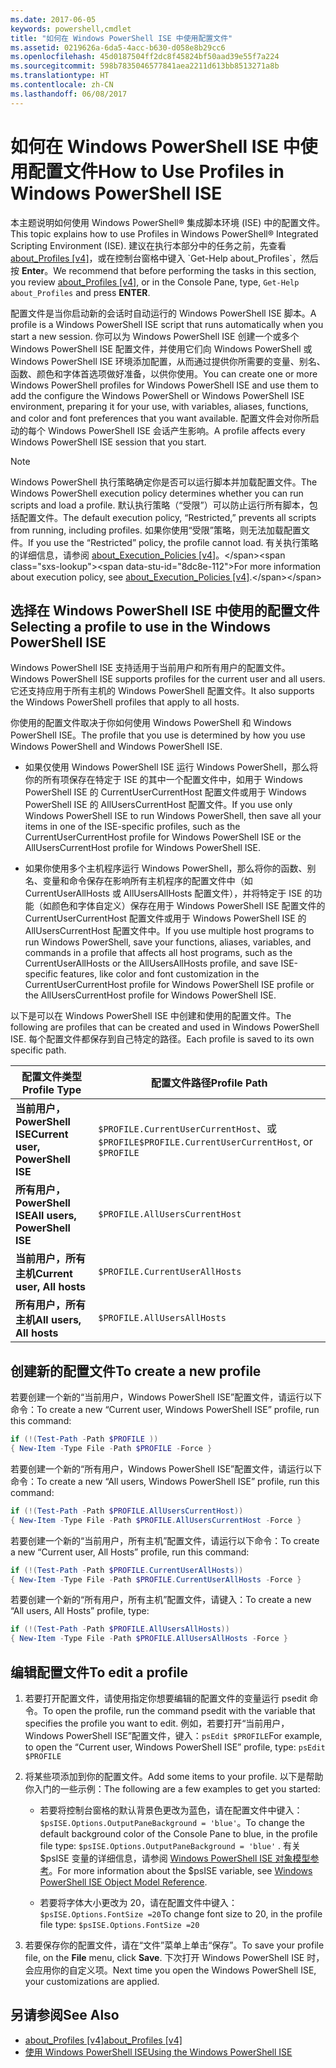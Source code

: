 ```yaml
---
ms.date: 2017-06-05
keywords: powershell,cmdlet
title: "如何在 Windows PowerShell ISE 中使用配置文件"
ms.assetid: 0219626a-6da5-4acc-b630-d058e8b29cc6
ms.openlocfilehash: 45d0187504ff2dc8f45824bf50aad39e55f7a224
ms.sourcegitcommit: 598b7835046577841aea2211d613bb8513271a8b
ms.translationtype: HT
ms.contentlocale: zh-CN
ms.lasthandoff: 06/08/2017
---
```

# <a name="how-to-use-profiles-in-windows-powershell-ise"></a><span data-ttu-id="8dc8e-103">如何在 Windows PowerShell ISE 中使用配置文件</span><span class="sxs-lookup"><span data-stu-id="8dc8e-103">How to Use Profiles in Windows PowerShell ISE</span></span>
<span data-ttu-id="8dc8e-104">本主题说明如何使用 Windows PowerShell® 集成脚本环境 (ISE) 中的配置文件。</span><span class="sxs-lookup"><span data-stu-id="8dc8e-104">This topic explains how to use Profiles in Windows PowerShell® Integrated Scripting Environment (ISE).</span></span> <span data-ttu-id="8dc8e-105">建议在执行本部分中的任务之前，先查看 [about_Profiles [v4]](https://technet.microsoft.com/library/e1d9e30a-70cc-4f36-949f-fc7cd96b4054(v=wps.630))，或在控制台窗格中键入 `Get-Help about_Profiles`，然后按 **Enter**。</span><span class="sxs-lookup"><span data-stu-id="8dc8e-105">We recommend that before performing the tasks in this section, you review [about_Profiles [v4]](https://technet.microsoft.com/library/e1d9e30a-70cc-4f36-949f-fc7cd96b4054(v=wps.630)), or in the Console Pane, type, `Get-Help about_Profiles` and press **ENTER**.</span></span>

<span data-ttu-id="8dc8e-106">配置文件是当你启动新的会话时自动运行的 Windows PowerShell ISE 脚本。</span><span class="sxs-lookup"><span data-stu-id="8dc8e-106">A profile is a Windows PowerShell ISE script that runs automatically when you start a new session.</span></span>  <span data-ttu-id="8dc8e-107">你可以为 Windows PowerShell ISE 创建一个或多个 Windows PowerShell ISE 配置文件，并使用它们向 Windows PowerShell 或 Windows PowerShell ISE 环境添加配置，从而通过提供你所需要的变量、别名、函数、颜色和字体首选项做好准备，以供你使用。</span><span class="sxs-lookup"><span data-stu-id="8dc8e-107">You can create one or more Windows PowerShell profiles for Windows PowerShell ISE and use them to add the configure the Windows PowerShell or Windows PowerShell ISE environment, preparing it for your use, with variables, aliases, functions, and color and font preferences that you want available.</span></span> <span data-ttu-id="8dc8e-108">配置文件会对你所启动的每个 Windows PowerShell ISE 会话产生影响。</span><span class="sxs-lookup"><span data-stu-id="8dc8e-108">A profile affects every Windows PowerShell ISE session that you start.</span></span>

> [!NOTE]
> <span data-ttu-id="8dc8e-109">Windows PowerShell 执行策略确定你是否可以运行脚本并加载配置文件。</span><span class="sxs-lookup"><span data-stu-id="8dc8e-109">The Windows PowerShell execution policy determines whether you can run scripts and load a profile.</span></span> <span data-ttu-id="8dc8e-110">默认执行策略（“受限”）可以防止运行所有脚本，包括配置文件。</span><span class="sxs-lookup"><span data-stu-id="8dc8e-110">The default execution policy, “Restricted,” prevents all scripts from running, including profiles.</span></span> <span data-ttu-id="8dc8e-111">如果你使用“受限”策略，则无法加载配置文件。</span><span class="sxs-lookup"><span data-stu-id="8dc8e-111">If you use the “Restricted” policy, the profile cannot load.</span></span> <span data-ttu-id="8dc8e-112">有关执行策略的详细信息，请参阅 [about_Execution_Policies [v4]](https://technet.microsoft.com/library/347708dc-1515-4d74-978b-8334603472e6(v=wps.630))。</span><span class="sxs-lookup"><span data-stu-id="8dc8e-112">For more information about execution policy, see [about_Execution_Policies [v4]](https://technet.microsoft.com/library/347708dc-1515-4d74-978b-8334603472e6(v=wps.630)).</span></span>

## <a name="selecting-a-profile-to-use-in-the-windows-powershell-ise"></a><span data-ttu-id="8dc8e-113">选择在 Windows PowerShell ISE 中使用的配置文件</span><span class="sxs-lookup"><span data-stu-id="8dc8e-113">Selecting a profile to use in the Windows PowerShell ISE</span></span>
<span data-ttu-id="8dc8e-114">Windows PowerShell ISE 支持适用于当前用户和所有用户的配置文件。</span><span class="sxs-lookup"><span data-stu-id="8dc8e-114">Windows PowerShell ISE supports profiles for the current user and all users.</span></span> <span data-ttu-id="8dc8e-115">它还支持应用于所有主机的 Windows PowerShell 配置文件。</span><span class="sxs-lookup"><span data-stu-id="8dc8e-115">It also supports the Windows PowerShell profiles that apply to all hosts.</span></span>

<span data-ttu-id="8dc8e-116">你使用的配置文件取决于你如何使用 Windows PowerShell 和 Windows PowerShell ISE。</span><span class="sxs-lookup"><span data-stu-id="8dc8e-116">The profile that you use is determined by how you use Windows PowerShell and Windows PowerShell ISE.</span></span>

-   <span data-ttu-id="8dc8e-117">如果仅使用 Windows PowerShell ISE 运行 Windows PowerShell，那么将你的所有项保存在特定于 ISE 的其中一个配置文件中，如用于 Windows PowerShell ISE 的 CurrentUserCurrentHost 配置文件或用于 Windows PowerShell ISE 的 AllUsersCurrentHost 配置文件。</span><span class="sxs-lookup"><span data-stu-id="8dc8e-117">If you use only Windows PowerShell ISE to run Windows PowerShell, then save all your items in one of the ISE-specific profiles, such as the CurrentUserCurrentHost profile for Windows PowerShell ISE or the AllUsersCurrentHost profile for Windows PowerShell ISE.</span></span>

-   <span data-ttu-id="8dc8e-118">如果你使用多个主机程序运行 Windows PowerShell，那么将你的函数、别名、变量和命令保存在影响所有主机程序的配置文件中（如 CurrentUserAllHosts 或 AllUsersAllHosts 配置文件），并将特定于 ISE 的功能（如颜色和字体自定义）保存在用于 Windows PowerShell ISE 配置文件的 CurrentUserCurrentHost 配置文件或用于 Windows PowerShell ISE 的 AllUsersCurrentHost 配置文件中。</span><span class="sxs-lookup"><span data-stu-id="8dc8e-118">If you use multiple host programs to run Windows PowerShell, save your functions, aliases, variables, and commands in a profile that affects all host programs, such as the CurrentUserAllHosts or the AllUsersAllHosts profile, and save ISE-specific features, like color and font customization in the CurrentUserCurrentHost profile for Windows PowerShell ISE profile or the AllUsersCurrentHost profile for Windows PowerShell ISE.</span></span>

<span data-ttu-id="8dc8e-119">以下是可以在 Windows PowerShell ISE 中创建和使用的配置文件。</span><span class="sxs-lookup"><span data-stu-id="8dc8e-119">The following are profiles that can be created and used in Windows PowerShell ISE.</span></span> <span data-ttu-id="8dc8e-120">每个配置文件都保存到自己特定的路径。</span><span class="sxs-lookup"><span data-stu-id="8dc8e-120">Each profile is saved to its own specific path.</span></span>

| <span data-ttu-id="8dc8e-121">配置文件类型</span><span class="sxs-lookup"><span data-stu-id="8dc8e-121">Profile Type</span></span> | <span data-ttu-id="8dc8e-122">配置文件路径</span><span class="sxs-lookup"><span data-stu-id="8dc8e-122">Profile Path</span></span> |
| --- | --- |
| <span data-ttu-id="8dc8e-123">**当前用户，PowerShell ISE**</span><span class="sxs-lookup"><span data-stu-id="8dc8e-123">**Current user, PowerShell ISE**</span></span>| <span data-ttu-id="8dc8e-124">`$PROFILE.CurrentUserCurrentHost`、或 `$PROFILE`</span><span class="sxs-lookup"><span data-stu-id="8dc8e-124">`$PROFILE.CurrentUserCurrentHost`, or `$PROFILE`</span></span> |
| <span data-ttu-id="8dc8e-125">**所有用户，PowerShell ISE**</span><span class="sxs-lookup"><span data-stu-id="8dc8e-125">**All users, PowerShell ISE**</span></span>| `$PROFILE.AllUsersCurrentHost` |
| <span data-ttu-id="8dc8e-126">**当前用户，所有主机**</span><span class="sxs-lookup"><span data-stu-id="8dc8e-126">**Current user, All hosts**</span></span>| `$PROFILE.CurrentUserAllHosts` |
| <span data-ttu-id="8dc8e-127">**所有用户，所有主机**</span><span class="sxs-lookup"><span data-stu-id="8dc8e-127">**All users, All hosts**</span></span> | `$PROFILE.AllUsersAllHosts` |

## <a name="to-create-a-new-profile"></a><span data-ttu-id="8dc8e-128">创建新的配置文件</span><span class="sxs-lookup"><span data-stu-id="8dc8e-128">To create a new profile</span></span>
<span data-ttu-id="8dc8e-129">若要创建一个新的“当前用户，Windows PowerShell ISE”配置文件，请运行以下命令：</span><span class="sxs-lookup"><span data-stu-id="8dc8e-129">To create a new “Current user, Windows PowerShell ISE” profile, run this command:</span></span>

```PowerShell
if (!(Test-Path -Path $PROFILE )) 
{ New-Item -Type File -Path $PROFILE -Force }
```

<span data-ttu-id="8dc8e-130">若要创建一个新的“所有用户，Windows PowerShell ISE”配置文件，请运行以下命令：</span><span class="sxs-lookup"><span data-stu-id="8dc8e-130">To create a new “All users, Windows PowerShell ISE” profile, run this command:</span></span>

```PowerShell
if (!(Test-Path -Path $PROFILE.AllUsersCurrentHost)) 
{ New-Item -Type File -Path $PROFILE.AllUsersCurrentHost -Force }
```

<span data-ttu-id="8dc8e-131">若要创建一个新的“当前用户，所有主机”配置文件，请运行以下命令：</span><span class="sxs-lookup"><span data-stu-id="8dc8e-131">To create a new “Current user, All Hosts” profile, run this command:</span></span>

```PowerShell
if (!(Test-Path -Path $PROFILE.CurrentUserAllHosts)) 
{ New-Item -Type File -Path $PROFILE.CurrentUserAllHosts -Force }
```

<span data-ttu-id="8dc8e-132">若要创建一个新的“所有用户，所有主机”配置文件，请键入：</span><span class="sxs-lookup"><span data-stu-id="8dc8e-132">To create a new “All users, All Hosts” profile, type:</span></span>

```PowerShell
if (!(Test-Path -Path $PROFILE.AllUsersAllHosts)) 
{ New-Item -Type File -Path $PROFILE.AllUsersAllHosts -Force }
```

## <a name="to-edit-a-profile"></a><span data-ttu-id="8dc8e-133">编辑配置文件</span><span class="sxs-lookup"><span data-stu-id="8dc8e-133">To edit a profile</span></span>

1.  <span data-ttu-id="8dc8e-134">若要打开配置文件，请使用指定你想要编辑的配置文件的变量运行 psedit 命令。</span><span class="sxs-lookup"><span data-stu-id="8dc8e-134">To open the profile, run the command psedit with the variable that specifies the profile you want to edit.</span></span> <span data-ttu-id="8dc8e-135">例如，若要打开“当前用户，Windows PowerShell ISE”配置文件，键入：`psEdit $PROFILE`</span><span class="sxs-lookup"><span data-stu-id="8dc8e-135">For example, to open the “Current user, Windows PowerShell ISE” profile, type: `psEdit $PROFILE`</span></span>

2.  <span data-ttu-id="8dc8e-136">将某些项添加到你的配置文件。</span><span class="sxs-lookup"><span data-stu-id="8dc8e-136">Add some items to your profile.</span></span> <span data-ttu-id="8dc8e-137">以下是帮助你入门的一些示例：</span><span class="sxs-lookup"><span data-stu-id="8dc8e-137">The following are a few examples to get you started:</span></span>

    -   <span data-ttu-id="8dc8e-138">若要将控制台窗格的默认背景色更改为蓝色，请在配置文件中键入：`$psISE.Options.OutputPaneBackground = 'blue'`。</span><span class="sxs-lookup"><span data-stu-id="8dc8e-138">To change the default background color of the Console Pane to blue, in the profile file type: `$psISE.Options.OutputPaneBackground = 'blue'` .</span></span> <span data-ttu-id="8dc8e-139">有关 $psISE 变量的详细信息，请参阅 [Windows PowerShell ISE 对象模型参考](#windows-powershell-ise-object-model-reference)。</span><span class="sxs-lookup"><span data-stu-id="8dc8e-139">For more information about the $psISE variable, see [Windows PowerShell ISE Object Model Reference](#windows-powershell-ise-object-model-reference).</span></span>

    -   <span data-ttu-id="8dc8e-140">若要将字体大小更改为 20，请在配置文件中键入：`$psISE.Options.FontSize =20`</span><span class="sxs-lookup"><span data-stu-id="8dc8e-140">To change font size to 20, in the profile file type: `$psISE.Options.FontSize =20`</span></span>

3.  <span data-ttu-id="8dc8e-141">若要保存你的配置文件，请在“文件”菜单上单击“保存”。</span><span class="sxs-lookup"><span data-stu-id="8dc8e-141">To save your profile file, on the **File** menu, click **Save**.</span></span> <span data-ttu-id="8dc8e-142">下次打开 Windows PowerShell ISE 时，会应用你的自定义项。</span><span class="sxs-lookup"><span data-stu-id="8dc8e-142">Next time you open the Windows PowerShell ISE, your customizations are applied.</span></span>

## <a name="see-also"></a><span data-ttu-id="8dc8e-143">另请参阅</span><span class="sxs-lookup"><span data-stu-id="8dc8e-143">See Also</span></span>
- [<span data-ttu-id="8dc8e-144">about_Profiles [v4]</span><span class="sxs-lookup"><span data-stu-id="8dc8e-144">about_Profiles [v4]</span></span>](https://technet.microsoft.com/library/e1d9e30a-70cc-4f36-949f-fc7cd96b4054(v=wps.630))
- [<span data-ttu-id="8dc8e-145">使用 Windows PowerShell ISE</span><span class="sxs-lookup"><span data-stu-id="8dc8e-145">Using the Windows PowerShell ISE</span></span>](Using-the-Windows-PowerShell-ISE.md)

